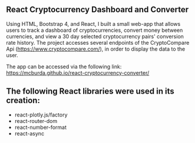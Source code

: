 
## React Cryptocurrency Dashboard and Converter

Using HTML, Bootstrap 4, and React, I built a small web-app that allows users to track a dashboard of cryptocurrencies, convert money between currencies, and view a 30 day selected cryptocurrency pairs' conversion rate history. The project accesses several endpoints of the CryptoCompare Api (https://www.cryptocompare.com/), in order to display the data to the user. 

The app can be accessed via the following link: https://mcburda.github.io/react-cryptocurrency-converter/

## The following React libraries were used in its creation: 

- react-plotly.js/factory
- react-router-dom
- react-number-format
- react-async
